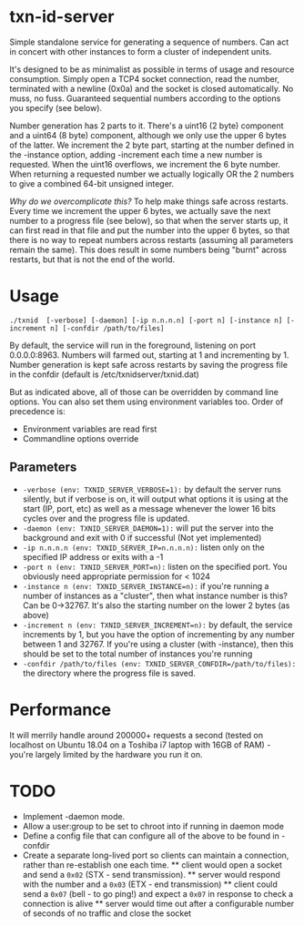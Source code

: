 # txn-id-server
Simple standalone service for generating a sequence of numbers. Can act in concert with other instances to form a cluster of independent units.

It's designed to be as minimalist as possible in terms of usage and resource consumption.
Simply open a TCP4 socket connection, read the number, terminated with a newline (0x0a) and the socket is closed automatically. No muss, no fuss. Guaranteed sequential numbers according to the options you specify (see below). 

Number generation has 2 parts to it. There's a uint16 (2 byte) component and a uint64 (8 byte) component, although we only use the upper 6 bytes of the latter. We increment the 2 byte part, starting at the number defined in the -instance option, adding -increment each time a new number is requested. When the uint16 overflows, we increment the 6 byte number. When returning a requested number we actually logically OR the 2 numbers to give a combined 64-bit unsigned integer.

*Why do we overcomplicate this?* To help make things safe across restarts.
Every time we increment the upper 6 bytes, we actually save the next number to a progress file (see below), so that when the server starts up, it can first read in that file and put the number into the upper 6 bytes, so that there is no way to repeat numbers across restarts (assuming all parameters remain the same). This does result in some numbers being "burnt" across restarts, but that is not the end of the world.

# Usage
```
./txnid  [-verbose] [-daemon] [-ip n.n.n.n] [-port n] [-instance n] [-increment n] [-confdir /path/to/files]
```
By default, the service will run in the foreground, listening on port 0.0.0.0:8963. Numbers will farmed out, starting at 1 and incrementing by 1. Number generation is kept safe across restarts by saving the progress file in the confdir (default is /etc/txnidserver/txnid.dat) 

But as indicated above, all of those can be overridden by command line options. You can also set them using environment variables too. Order of precedence is:
* Environment variables are read first
* Commandline options override

## Parameters
* `-verbose (env: TXNID_SERVER_VERBOSE=1):` by default the server runs silently, but if verbose is on, it will output what options it is using at the start (IP, port, etc) as well as a message whenever the lower 16 bits cycles over and the progress file is updated.
* `-daemon (env: TXNID_SERVER_DAEMON=1):` will put the server into the background and exit with 0 if successful (Not yet implemented)
* `-ip n.n.n.n (env: TXNID_SERVER_IP=n.n.n.n):`  listen only on the specified IP address or exits with a -1
* `-port n (env: TXNID_SERVER_PORT=n):` listen on the specified port. You obviously need appropriate permission for < 1024
* `-instance n (env: TXNID_SERVER_INSTANCE=n):` if you're running a number of instances as a "cluster", then what instance number is this? Can be 0->32767. It's also the starting number on the lower 2 bytes (as above)
* `-increment n (env: TXNID_SERVER_INCREMENT=n):` by default, the service increments by 1, but you have the option of incrementing by any number between 1 and 32767. If you're using a cluster (with -instance), then this should be set to the total number of instances you're running
* `-confdir /path/to/files (env: TXNID_SERVER_CONFDIR=/path/to/files):` the directory where the progress file is saved.

# Performance
It will merrily handle around 200000+ requests a second (tested on localhost on Ubuntu 18.04 on a Toshiba i7 laptop with 16GB of RAM) - you're largely limited by the hardware you run it on.

# TODO
* Implement -daemon mode.
* Allow a user:group to be set to chroot into if running in daemon mode
* Define a config file that can configure all of the above to be found in -confdir
* Create a separate long-lived port so clients can maintain a connection, rather than re-establish one each time.
** client would open a socket and send a `0x02` (STX - send transmission).
** server would respond with the number and a `0x03` (ETX - end transmission)
** client could send a `0x07` (bell - to go ping!) and expect a `0x07` in response to check a connection is alive
** server would time out after a configurable number of seconds of no traffic and close the socket
